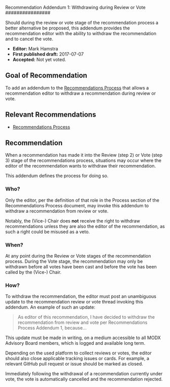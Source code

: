 Recommendation Addendum 1: Withdrawing during Review or Vote
################

Should during the review or vote stage of the recommendation process a better alternative be proposed, this addendum provides the recommendation editor with the ability to withdraw the recommendation and to cancel the vote.

* **Editor:** Mark Hamstra
* **First published draft:** 2017-07-07
* **Accepted:** Not yet voted.

## Goal of Recommendation

To add an addendum to the [Recommendations Process](https://docs.google.com/document/d/16aRId889oHBxnUB4kYpToNJsA9_IJfXqvuw0hw32MIU/edit) that allows a recommendation editor to withdraw a recommendation during review or vote.

## Relevant Recommendations

- [Recommendations Process](https://docs.google.com/document/d/16aRId889oHBxnUB4kYpToNJsA9_IJfXqvuw0hw32MIU/edit)

## Recommendation

When a recommendation has made it into the Review (step 2) or Vote (step 3) stage of the recommendations process, situations may occur where the editor of the recommendation wants to withdraw their recommendation. 

This addendum defines the process for doing so.

### Who?

Only the editor, per the definition of that role in the Process section of the Recommendations Process document, may invoke this addendum to withdraw a recommendation from review or vote.

Notably, the (Vice-) Chair does **not** receive the right to withdraw recommendations unless they are also the editor of the recommendation, as such a right could be misused as a veto. 

### When?

At any point during the Review or Vote stages of the recommendation process. During the Vote stage, the recommendation may only be withdrawn before all votes have been cast and before the vote has been called by the (Vice-) Chair. 

### How?

To withdraw the recommendation, the editor must post an unambiguous update to the recommendation review or vote thread invoking this addendum. An example of such an update:

> As editor of this recommendation, I have decided to withdraw the recommendation from review and vote per Recommendations Process Addendum 1, because...

This update must be made in writing, on a medium accessible to all MODX Advisory Board members, which is logged and available long term.  

Depending on the used platform to collect reviews or votes, the editor should also close applicable tracking issues or cards. For example, a relevant GitHub pull request or issue should be marked as closed. 

Immediately following the withdrawal of a recommendation currently under vote, the vote is automatically cancelled and the recommendation rejected. 

